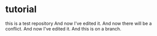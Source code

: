 # tutorial
this is a test repository
And now I've edited it.  And now there will be a conflict.
And now I've edited it.  And this is on a branch.

